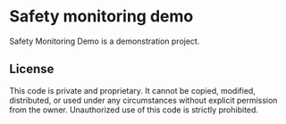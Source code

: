 # Safety monitoring demo

Safety Monitoring Demo is a demonstration project. 

## License

This code is private and proprietary. It cannot be copied, modified, distributed, or used under any circumstances without explicit permission from the owner. Unauthorized use of this code is strictly prohibited.
